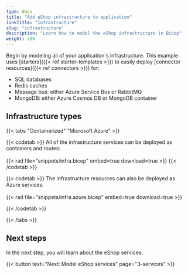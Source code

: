 ```yaml
---
type: docs
title: "Add eShop infrastructure to application"
linkTitle: "Infrastructure"
slug: "infrastructure"
description: "Learn how to model the eShop infrastructure in Bicep"
weight: 200
---
```


Begin by modeling all of your application's infrastructure. This example uses [starters]({{< ref starter-templates >}}) to easily deploy [connector resources]({{< ref connectors >}}) for:

- SQL databases
- Redis caches
- Message bus: either Azure Service Bus or RabbitMQ
- MongoDB: either Azure Cosmos DB or MongoDB container

## Infrastructure types

{{< tabs "Containerized" "Microsoft Azure" >}}

{{< codetab >}}
All of the infrastructure services can be deployed as containers and routes:
<br /><br />
{{< rad file="snippets/infra.bicep" embed=true download=true >}}
{{< /codetab >}}

{{< codetab >}}
The infrastructure resources can also be deployed as Azure services:
<br /><br />
{{< rad file="snippets/infra.azure.bicep" embed=true download=true >}}

{{< /codetab >}}

{{< /tabs >}}

## Next steps

In the next step, you will learn about the eShop services.

{{< button text="Next: Model eShop services" page="3-services" >}}
